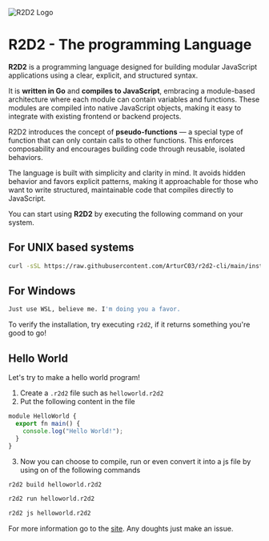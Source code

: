 ![R2D2 Logo](https://r2d2-lang.kinsta.app/assets/images/r2d2-dark.svg)

# R2D2 - The programming Language

**R2D2** is a programming language designed for building modular JavaScript applications using a clear, explicit, and structured syntax.

It is **written in Go** and **compiles to JavaScript**, embracing a module-based architecture where each module can contain variables and functions. These modules are compiled into native JavaScript objects, making it easy to integrate with existing frontend or backend projects.

R2D2 introduces the concept of **pseudo-functions** — a special type of function that can only contain calls to other functions. This enforces composability and encourages building code through reusable, isolated behaviors.

The language is built with simplicity and clarity in mind. It avoids hidden behavior and favors explicit patterns, making it approachable for those who want to write structured, maintainable code that compiles directly to JavaScript.

You can start using **R2D2** by executing the following command on your system.

## For UNIX based systems

```bash
curl -sSL https://raw.githubusercontent.com/ArturC03/r2d2-cli/main/install.sh | bash
```

## For Windows

```bash
Just use WSL, believe me. I'm doing you a favor.
```

To verify the installation, try executing `r2d2`, if it returns something you're good to go!

## Hello World

Let's try to make a hello world program!

1. Create a `.r2d2` file such as `helloworld.r2d2`
2. Put the following content in the file

```js
module HelloWorld {
  export fn main() {
    console.log("Hello World!");
  }
}
```
3. Now you can choose to compile, run or even convert it into a js file by using on of the following commands

```bash
r2d2 build helloworld.r2d2
``` 

```bash
r2d2 run helloworld.r2d2
``` 

```bash
r2d2 js helloworld.r2d2
```

For more information go to the [site](https://r2d2-lang.kinsta.app/docs). Any doughts just make an issue.
